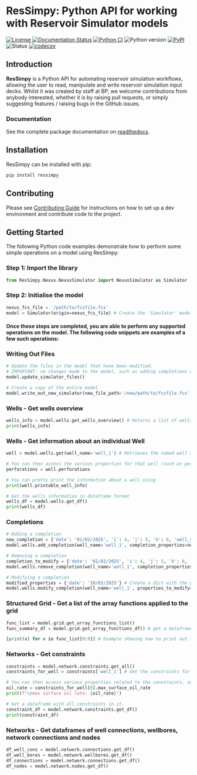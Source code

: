 # ResSimpy: Python API for working with Reservoir Simulator models

[![License](https://img.shields.io/pypi/l/ressimpy)](https://github.com/bp/ResSimpy/blob/master/LICENSE.MD)
[![Documentation Status](https://readthedocs.org/projects/ResSimpy/badge/?version=latest)](https://ResSimpy.readthedocs.io/en/latest/?badge=latest)
[![Python CI](https://github.com/bp/ResSimpy/actions/workflows/ci-tests.yml/badge.svg)](https://github.com/bp/ResSimpy/actions/workflows/ci-tests.yml)
![Python version](https://img.shields.io/pypi/pyversions/ResSimpy)
[![PyPI](https://img.shields.io/pypi/v/ResSimpy)](https://badge.fury.io/py/ResSimpy)
![Status](https://img.shields.io/pypi/status/ResSimpy)
[![codecov](https://codecov.io/gh/bp/ResSimpy/branch/master/graph/badge.svg)](https://codecov.io/gh/bp/ResSimpy)

## Introduction
**ResSimpy** is a Python API for automating reservoir simulation workflows, allowing the user to read, manipulate and 
write reservoir simulation input decks. Whilst it was created by staff at BP, we welcome contributions from anybody 
interested, whether it is by raising pull requests, or simply suggesting features / raising bugs in the GitHub issues.

### Documentation

See the complete package documentation on
[readthedocs](https://ResSimpy.readthedocs.io/).

## Installation

ResSimpy can be installed with pip:

```bash
pip install ressimpy
```

## Contributing

Please see [Contributing Guide](docs/CONTRIBUTING.rst) for instructions on how to set up a dev environment and contribute
code to the project.

## Getting Started
The following Python code examples demonstrate how to perform some simple operations on a model using ResSimpy:

### Step 1: Import the library
```python
from ResSimpy.Nexus.NexusSimulator import NexusSimulator as Simulator
```

###  Step 2: Initialise the model
```python
nexus_fcs_file = '/path/to/fcsfile.fcs'
model = Simulator(origin=nexus_fcs_file) # Create the 'Simulator' model object
```

#### Once these steps are completed, you are able to perform any supported operations on the model. The following code snippets are examples of a few such operations:

### Writing Out Files
```python
# Update the files in the model that have been modified.
# IMPORTANT: no changes made to the model, such as adding completions or removing constraints will be applied to the model files until this function is called.
model.update_simulator_files()

# Create a copy of the entire model
model.write_out_new_simulator(new_file_path='/new/path/to/fcsfile.fcs', new_include_file_location='/new/path/to/includes_directory/')
```

### Wells - Get wells overview
```python
wells_info = model.wells.get_wells_overview() # Returns a list of wells with their information. Can be print()ed
print(wells_info)
```

### Wells - Get information about an individual Well 
```python
well = model.wells.get(well_name='well_1') # Retrieves the named well as a NexusWell object

# You can then access the various properties for that well (such as perforations, shutins, completion events etc) using (for example)
perforations = well.perforations

# You can pretty print the information about a well using
print(well.printable_well_info)

# Get the wells information in dataframe format
wells_df = model.wells.get_df()
print(wells_df)
```

### Completions 
```python
# Adding a completion
new_completion = {'date': '01/02/2025', 'i': 4, 'j': 5, 'k': 6, 'well_radius': 7.50} # Create a dictionary containing the properties of the completion you wish to add
model.wells.add_completion(well_name='well_1', completion_properties=new_completion) # Add the new completion

# Removing a completion
completion_to_modify = {'date': '01/02/2025', 'i': 4, 'j': 5, 'k': 6, 'well_radius': 7.5} # Create a dictionary containing the properties of the existing completion
model.wells.remove_completion(well_name='well_1', completion_properties=completion_to_modify) # Remove the completion

# Modifying a completion
modified_properties = {'date': '10/03/2025'} # Create a dict with the properties you want to change and their new values
model.wells.modify_completion(well_name='well_1', properties_to_modify=modified_properties, completion_to_change=completion_to_modify) # Modify the completion
```

### Structured Grid -  Get a list of the array functions applied to the grid 
```python
func_list = model.grid.get_array_functions_list()
func_summary_df = model.grid.get_array_functions_df() # get a dataframe instead

[print(x) for x in func_list[0:9]] # Example showing how to print out the first 10 functions
```

### Networks - Get constraints
```python
constraints = model.network.constraints.get_all()
constraints_for_well = constraints['well_1'] # Get the constraints for the well well_1

# You can then access various properties related to the constraints, such as oil, water and gas rates using
oil_rate = constraints_for_well[0].max_surface_oil_rate
print(f"\nmax surface oil rate: {oil_rate}")

# Get a dataframe with all constraints in it.
constraint_df = model.network.constraints.get_df()
print(constraint_df)
```

### Networks -  Get dataframes of well connections, wellbores, network connections and nodes
```python
df_well_cons = model.network.connections.get_df()
df_well_bores = model.network.wellbores.get_df()
df_connections = model.network.connections.get_df()
df_nodes = model.network.nodes.get_df()
```